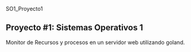 SO1_Proyecto1

## Proyecto #1: Sistemas Operativos 1

Monitor de Recursos y procesos en un servidor web utilizando goland. 

